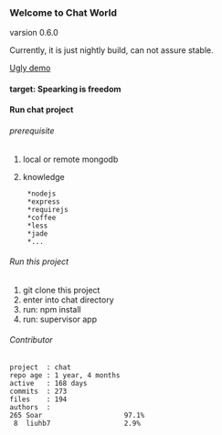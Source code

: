 

### Welcome to Chat World ###

varsion 0.6.0

Currently,  it is just nightly build, can not assure stable.

[Ugly demo](http://www.soaror.com)

#### target:  Spearking is freedom

#### Run chat project
###### prerequisite

1. local or remote mongodb
2. knowledge

        *nodejs
        *express
        *requirejs
        *coffee
        *less
        *jade
        *...

###### Run this project

1. git clone this project
2. enter into chat directory
3. run:  npm install
4. run:  supervisor app

###### Contributor

    project  : chat
    repo age : 1 year, 4 months
    active   : 168 days
    commits  : 273
    files    : 194
    authors  :
    265	Soar                    97.1%
     8	liuhb7                  2.9%


